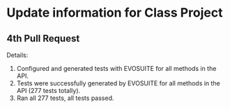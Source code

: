 # Update information for Class Project

## 4th Pull Request

Details:

1. Configured and generated tests with EVOSUITE for all methods in the API.
2. Tests were successfully generated by EVOSUITE for all methods in the API (277 tests totally).
3. Ran all 277 tests, all tests passed.
